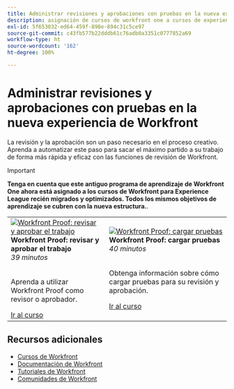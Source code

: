```yaml
---
title: Administrar revisiones y aprobaciones con pruebas en la nueva experiencia de Workfront
description: asignación de cursos de workfront one a cursos de experience league
exl-id: 5f653032-ed64-459f-898e-894c31c5ce97
source-git-commit: c43fb577b22dddb61c76adb0a3351c0777852a69
workflow-type: ht
source-wordcount: '162'
ht-degree: 100%

---
```


# Administrar revisiones y aprobaciones con pruebas en la nueva experiencia de Workfront

La revisión y la aprobación son un paso necesario en el proceso creativo. Aprenda a automatizar este paso para sacar el máximo partido a su trabajo de forma más rápida y eficaz con las funciones de revisión de Workfront.

>[!IMPORTANT]
>
>**Tenga en cuenta que este antiguo programa de aprendizaje de Workfront One ahora está asignado a los cursos de Workfront para Experience League recién migrados y optimizados.  Todos los mismos objetivos de aprendizaje se cubren con la nueva estructura.**.

<table>
  <tr>
   <td>
      <a href="https://experienceleague.adobe.com/?recommended=Workfront-L-1-2022.1.proof">
      <img alt="Workfront Proof: revisar y aprobar el trabajo" src="https://cdn.experienceleague.adobe.com/thumb/workfront-proof---review-and-approve-work.png"/>
      </a>
      <div>
         <strong>Workfront Proof: revisar y aprobar el trabajo</strong></a>         
         <br/><em>39 minutos</em>
      </div>
      <p>
        <br/>
         Aprenda a utilizar Workfront Proof como revisor o aprobador.
      </p>
      <a  rel="noreferrer" target="_blank" href="https://experienceleague.adobe.com/?recommended=Workfront-L-1-2022.1.proof" class="spectrum-Button spectrum-Button--primary spectrum-Button--sizeM">
      <span class="spectrum-Button-label has-no-wrap has-text-weight-bold">Ir al curso</span>
      </a>
   </td>   
   <td>
      <a href="https://experienceleague.adobe.com/?recommended=Workfront-U-1-2022.2.proof">
      <img alt="Workfront Proof: cargar pruebas" src="https://cdn.experienceleague.adobe.com/thumb/workfront-proof-upload-proofs.png"/>
      </a>
      <div>
         <strong>Workfront Proof: cargar pruebas</strong></a>         
         <br/><em>40 minutos</em>
      </div>
      <p>
        <br/>
         Obtenga información sobre cómo cargar pruebas para su revisión y aprobación.
      </p>
      <a  rel="noreferrer" target="_blank" href="https://experienceleague.adobe.com/?recommended=Workfront-U-1-2022.2.proof" class="spectrum-Button spectrum-Button--primary spectrum-Button--sizeM">
      <span class="spectrum-Button-label has-no-wrap has-text-weight-bold">Ir al curso</span>
      </a>
   </td>
  </tr>
</table>

## Recursos adicionales

* [Cursos de Workfront](https://experienceleague.adobe.com/?lang=es&amp;Solution=Workfront#courses)
* [Documentación de Workfront](https://experienceleague.adobe.com/docs/workfront.html?lang=es)
* [Tutoriales de Workfront](https://experienceleague.adobe.com/docs/workfront-learn/tutorials-workfront/home.html?lang=es)
* [Comunidades de Workfront](https://experienceleaguecommunities.adobe.com/t5/workfront/ct-p/workfront)
